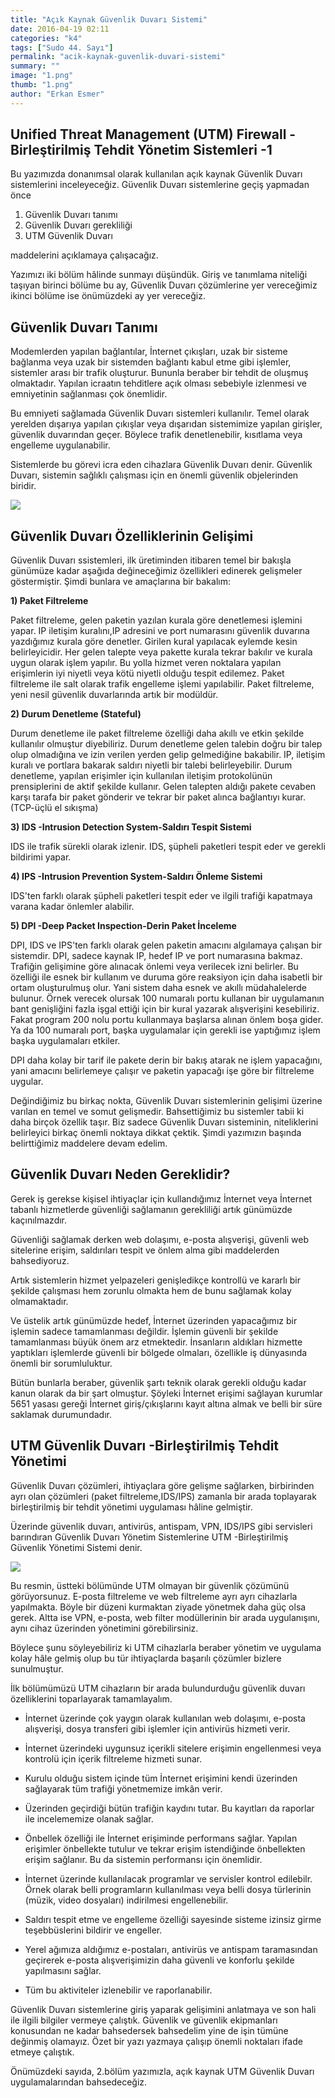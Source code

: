 ```yaml
---
title: "Açık Kaynak Güvenlik Duvarı Sistemi"
date: 2016-04-19 02:11
categories: "k4"
tags: ["Sudo 44. Sayı"]
permalink: "acik-kaynak-guvenlik-duvari-sistemi"
summary: ""
image: "1.png"
thumb: "1.png"
author: "Erkan Esmer"
---
```


## Unified Threat Management (UTM) Firewall - Birleştirilmiş Tehdit Yönetim Sistemleri -1

Bu yazımızda donanımsal olarak kullanılan açık kaynak Güvenlik Duvarı sistemlerini inceleyeceğiz.
Güvenlik Duvarı sistemlerine geçiş yapmadan önce 

1. Güvenlik Duvarı tanımı
2. Güvenlik Duvarı gerekliliği
3. UTM Güvenlik Duvarı

maddelerini açıklamaya çalışacağız.

Yazımızı iki bölüm hâlinde sunmayı düşündük. Giriş ve tanımlama niteliği taşıyan birinci bölüme bu ay, Güvenlik Duvarı çözümlerine yer vereceğimiz ikinci bölüme ise önümüzdeki ay yer vereceğiz. 

## Güvenlik Duvarı Tanımı

Modemlerden yapılan bağlantılar, İnternet çıkışları, uzak bir sisteme bağlanma veya uzak bir sistemden bağlantı kabul etme gibi işlemler, sistemler arası bir trafik oluşturur. Bununla beraber bir tehdit de oluşmuş olmaktadır. Yapılan icraatın tehditlere açık olması sebebiyle izlenmesi ve emniyetinin sağlanması çok önemlidir.

Bu emniyeti sağlamada Güvenlik Duvarı sistemleri kullanılır. Temel olarak yerelden dışarıya yapılan çıkışlar veya dışarıdan sistemimize yapılan girişler, güvenlik duvarından geçer. Böylece trafik denetlenebilir, kısıtlama veya engelleme uygulanabilir.

Sistemlerde bu görevi icra eden cihazlara Güvenlik Duvarı denir. Güvenlik Duvarı, sistemin sağlıklı çalışması için en önemli güvenlik objelerinden biridir.

![](images/post/acik-kaynak-guvenlik-duvari-sistemi/resim1.png)

## Güvenlik Duvarı Özelliklerinin Gelişimi

Güvenlik Duvarı ssistemleri, ilk üretiminden itibaren temel bir bakışla günümüze kadar aşağıda değineceğimiz özellikleri edinerek gelişmeler göstermiştir. Şimdi bunlara ve amaçlarına bir bakalım:

**1) Paket Filtreleme**

Paket filtreleme, gelen paketin yazılan kurala göre denetlemesi işlemini yapar. IP iletişim kuralını,IP adresini ve port numarasını güvenlik duvarına yazdığımız kurala göre denetler. Girilen kural yapılacak eylemde kesin belirleyicidir. Her gelen talepte veya pakette kurala tekrar bakılır ve kurala uygun olarak işlem yapılır. Bu yolla hizmet veren noktalara yapılan erişimlerin iyi niyetli veya kötü niyetli olduğu tespit edilemez. Paket filtreleme ile salt olarak trafik engelleme işlemi yapılabilir. Paket filtreleme, yeni nesil güvenlik duvarlarında artık bir modüldür.

**2) Durum Denetleme (Stateful)**

Durum denetleme ile paket filtreleme özelliği daha akıllı ve etkin şekilde kullanılır olmuştur diyebiliriz. Durum denetleme gelen talebin doğru bir talep olup olmadığına ve izin verilen yerden gelip gelmediğine bakabilir. IP, iletişim kuralı ve portlara bakarak saldırı niyetli bir talebi belirleyebilir. Durum denetleme, yapılan erişimler için kullanılan iletişim protokolünün prensiplerini de aktif şekilde kullanır. Gelen talepten aldığı pakete cevaben karşı tarafa bir paket gönderir ve tekrar bir paket alınca bağlantıyı kurar. (TCP-üçlü el sıkışma)

**3) IDS -Intrusion Detection System-Saldırı Tespit Sistemi**

IDS ile trafik sürekli olarak izlenir. IDS, şüpheli paketleri tespit eder ve gerekli bildirimi yapar.

**4) IPS -Intrusion Prevention System-Saldırı Önleme Sistemi**

IDS'ten farklı olarak şüpheli paketleri tespit eder ve ilgili trafiği kapatmaya varana kadar önlemler alabilir.

**5) DPI -Deep Packet Inspection-Derin Paket İnceleme**

DPI, IDS ve IPS'ten farklı olarak gelen paketin amacını algılamaya çalışan bir sistemdir. DPI, sadece kaynak IP, hedef IP ve port numarasına bakmaz. Trafiğin gelişimine göre alınacak önlemi veya verilecek izni belirler. Bu özelliği ile esnek bir kullanım ve duruma göre reaksiyon için daha isabetli bir ortam oluşturulmuş olur. Yani sistem daha esnek ve akıllı müdahalelerde bulunur. Örnek verecek olursak 100 numaralı portu kullanan bir uygulamanın bant genişliğini fazla işgal ettiği için bir kural yazarak alışverişini kesebiliriz. Fakat program 200 nolu portu kullanmaya başlarsa alınan önlem boşa gider. Ya da 100 numaralı port, başka uygulamalar için gerekli ise yaptığımız işlem başka uygulamaları etkiler.

DPI daha kolay bir tarif ile pakete derin bir bakış atarak ne işlem yapacağını, yani amacını belirlemeye çalışır ve paketin yapacağı işe göre bir filtreleme uygular. 

Değindiğimiz bu birkaç nokta, Güvenlik Duvarı sistemlerinin gelişimi üzerine varılan en temel ve somut gelişmedir. Bahsettiğimiz bu sistemler tabii ki daha birçok özellik taşır. Biz sadece Güvenlik Duvarı sisteminin, niteliklerini belirleyici birkaç önemli noktaya dikkat çektik. Şimdi yazımızın başında belirttiğimiz maddelere devam edelim.

## Güvenlik Duvarı Neden Gereklidir?

Gerek iş gerekse kişisel ihtiyaçlar için kullandığımız İnternet veya İnternet tabanlı hizmetlerde güvenliği sağlamanın gerekliliği artık günümüzde kaçınılmazdır.

Güvenliği sağlamak derken web dolaşımı, e-posta alışverişi, güvenli web sitelerine erişim, saldırıları tespit ve önlem alma gibi maddelerden bahsediyoruz.

Artık sistemlerin hizmet yelpazeleri genişledikçe kontrollü ve kararlı bir şekilde çalışması hem zorunlu olmakta hem de bunu sağlamak kolay olmamaktadır.

Ve üstelik artık günümüzde hedef, İnternet üzerinden yapacağımız bir işlemin sadece tamamlanması değildir. İşlemin güvenli bir şekilde tamamlanması büyük önem arz etmektedir. İnsanların aldıkları hizmette yaptıkları işlemlerde güvenli bir bölgede olmaları, özellikle iş dünyasında önemli bir sorumluluktur.

Bütün bunlarla beraber, güvenlik şartı teknik olarak gerekli olduğu kadar kanun olarak da bir şart olmuştur. Şöyleki İnternet erişimi sağlayan kurumlar 5651 yasası gereği İnternet giriş/çıkışlarını kayıt altına almak ve belli bir süre saklamak durumundadır. 

## UTM Güvenlik Duvarı -Birleştirilmiş Tehdit Yönetimi

Güvenlik Duvarı çözümleri, ihtiyaçlara göre gelişme sağlarken, birbirinden ayrı olan çözümleri (paket filtreleme,IDS/IPS) zamanla bir arada toplayarak birleştirilmiş bir tehdit yönetimi uygulaması hâline gelmiştir.

Üzerinde güvenlik duvarı, antivirüs, antispam, VPN, IDS/IPS gibi servisleri barındıran Güvenlik Duvarı Yönetim Sistemlerine UTM -Birleştirilmiş Güvenlik Yönetimi Sistemi denir.

![](images/post/acik-kaynak-guvenlik-duvari-sistemi/resim2.jpg)

Bu resmin,  üstteki bölümünde UTM olmayan bir güvenlik çözümünü görüyorsunuz. E-posta filtreleme ve web filtreleme ayrı ayrı cihazlarla yapılmakta. Böyle bir düzeni kurmaktan ziyade yönetmek daha güç olsa gerek.
Altta ise VPN, e-posta, web filter modüllerinin bir arada uygulanışını, aynı cihaz üzerinden yönetimini görebilirsiniz. 

Böylece şunu söyleyebiliriz ki UTM cihazlarla beraber yönetim ve uygulama kolay hâle gelmiş olup bu tür ihtiyaçlarda başarılı çözümler bizlere sunulmuştur.

İlk bölümümüzü UTM cihazların bir arada bulundurduğu güvenlik duvarı özelliklerini toparlayarak tamamlayalım.

- İnternet üzerinde çok yaygın olarak kullanılan web dolaşımı, e-posta alışverişi, dosya transferi gibi işlemler için antivirüs hizmeti verir. 

- İnternet üzerindeki uygunsuz içerikli sitelere erişimin engellenmesi veya kontrolü için içerik filtreleme hizmeti sunar.

- Kurulu olduğu sistem içinde tüm İnternet erişimini kendi üzerinden sağlayarak tüm trafiği yönetmemize imkân verir.

- Üzerinden geçirdiği bütün trafiğin kaydını tutar. Bu kayıtları da raporlar ile incelememize olanak sağlar.

- Önbellek özelliği ile İnternet erişiminde performans sağlar. Yapılan erişimler önbellekte tutulur ve tekrar erişim istendiğinde önbellekten erişim sağlanır. Bu da sistemin performansı için önemlidir.

- İnternet üzerinde kullanılacak programlar ve servisler kontrol edilebilr. Örnek olarak belli programların  kullanılması veya belli dosya türlerinin (müzik, video dosyaları) indirilmesi engellenebilir.

- Saldırı tespit etme ve engelleme özelliği sayesinde sisteme izinsiz girme teşebbüslerini bildirir ve engeller.

- Yerel ağımıza aldığımız e-postaları, antivirüs ve antispam taramasından geçirerek e-posta alışverişimizin daha güvenli ve konforlu şekilde yapılmasını sağlar.

- Tüm bu aktiviteler izlenebilir ve raporlanabilir.

Güvenlik Duvarı sistemlerine giriş yaparak gelişimini anlatmaya ve son hali ile ilgili bilgiler vermeye çalıştık. Güvenlik ve güvenlik ekipmanları konusundan ne kadar bahsedersek bahsedelim yine de işin tümüne değinmiş olamayız. Özet bir yazı yazmaya çalışıp önemli noktaları ifade etmeye çalıştık. 

Önümüzdeki sayıda, 2.bölüm yazımızla, açık kaynak UTM Güvenlik Duvarı uygulamalarından bahsedeceğiz.
